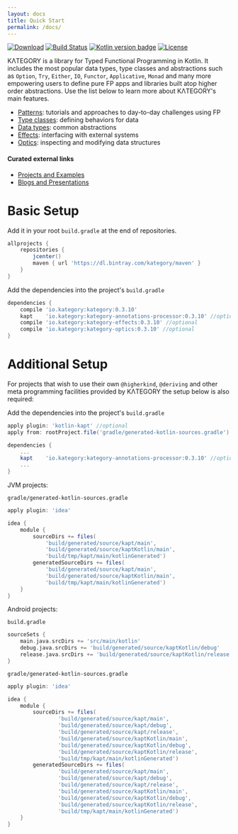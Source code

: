 ```yaml
---
layout: docs
title: Quick Start
permalink: /docs/
---
```


[![Download](https://api.bintray.com/packages/kategory/maven/kategory/images/download.svg)](https://bintray.com/kategory/maven/kategory/_latestVersion)
[![Build Status](https://travis-ci.org/kategory/kategory.svg?branch=master)](https://travis-ci.org/kategory/kategory/)
[![Kotlin version badge](https://img.shields.io/badge/kotlin-1.2.0-blue.svg)](http://kotlinlang.org/)
[![License](https://img.shields.io/badge/License-Apache%202.0-blue.svg)](http://www.apache.org/licenses/LICENSE-2.0)

KΛTEGORY is a library for Typed Functional Programming in Kotlin.
It includes the most popular data types, type classes and abstractions such as `Option`, `Try`, `Either`, `IO`, `Functor`, `Applicative`, `Monad` and many more empowering users to define pure FP apps and libraries built atop higher order abstractions.
Use the list below to learn more about KΛTEGORY's main features.

- [Patterns](http://kategory.io/docs/patterns/glossary/): tutorials and approaches to day-to-day challenges using FP 
- [Type classes](http://kategory.io/docs/typeclasses/functor/): defining behaviors for data
- [Data types](http://kategory.io/docs/datatypes/option/): common abstractions
- [Effects](http://kategory.io/docs/effects/io/): interfacing with external systems
- [Optics](http://kategory.io/docs/optics/iso/): inspecting and modifying data structures

#### Curated external links

- [Projects and Examples](http://kategory.io/docs/quickstart/projects/)
- [Blogs and Presentations](http://kategory.io/docs/quickstart/blogs/)

# Basic Setup

Add it in your root `build.gradle` at the end of repositories.

```groovy
allprojects {
    repositories {
        jcenter()
        maven { url 'https://dl.bintray.com/kategory/maven' }
    }
}
```

Add the dependencies into the project's `build.gradle`

```groovy
dependencies {
    compile 'io.kategory:kategory:0.3.10'
    kapt    'io.kategory:kategory-annotations-processor:0.3.10' //optional
    compile 'io.kategory:kategory-effects:0.3.10' //optional
    compile 'io.kategory:kategory-optics:0.3.10' //optional
}
```

# Additional Setup

For projects that wish to use their own `@higherkind`, `@deriving` and other meta programming facilities provided by KΛTEGORY
the setup below is also required:

Add the dependencies into the project's `build.gradle`

```groovy
apply plugin: 'kotlin-kapt' //optional
apply from: rootProject.file('gradle/generated-kotlin-sources.gradle') //optional

dependencies {
    ...
    kapt    'io.kategory:kategory-annotations-processor:0.3.10' //optional
    ...
}
```

JVM projects:

`gradle/generated-kotlin-sources.gradle`
```groovy
apply plugin: 'idea'

idea {
    module {
        sourceDirs += files(
            'build/generated/source/kapt/main',
            'build/generated/source/kaptKotlin/main',
            'build/tmp/kapt/main/kotlinGenerated')
        generatedSourceDirs += files(
            'build/generated/source/kapt/main',
            'build/generated/source/kaptKotlin/main',
            'build/tmp/kapt/main/kotlinGenerated')
    }
}
```

Android projects:

`build.gradle`
```groovy
sourceSets {
    main.java.srcDirs += 'src/main/kotlin'
    debug.java.srcDirs += 'build/generated/source/kaptKotlin/debug'
    release.java.srcDirs += 'build/generated/source/kaptKotlin/release'
}
```

`gradle/generated-kotlin-sources.gradle`
```groovy
apply plugin: 'idea'

idea {
    module {
        sourceDirs += files(
                'build/generated/source/kapt/main',
                'build/generated/source/kapt/debug',
                'build/generated/source/kapt/release',
                'build/generated/source/kaptKotlin/main',
                'build/generated/source/kaptKotlin/debug',
                'build/generated/source/kaptKotlin/release',
                'build/tmp/kapt/main/kotlinGenerated')
        generatedSourceDirs += files(
                'build/generated/source/kapt/main',
                'build/generated/source/kapt/debug',
                'build/generated/source/kapt/release',
                'build/generated/source/kaptKotlin/main',
                'build/generated/source/kaptKotlin/debug',
                'build/generated/source/kaptKotlin/release',
                'build/tmp/kapt/main/kotlinGenerated')
    }
}
```
